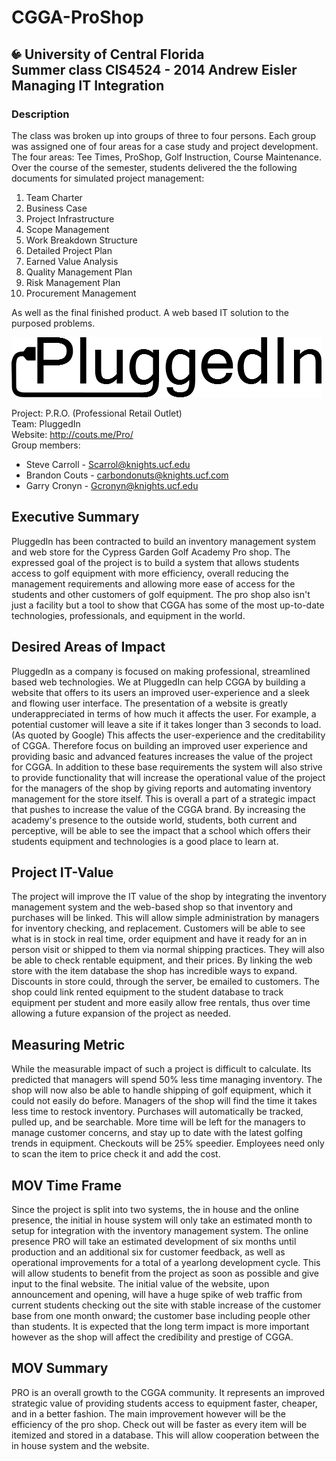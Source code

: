 CGGA-ProShop
============
![alt text](https://github.com/CGGA-ProShop/Pro/raw/master/public/images/logos/pegasus-icon.png "UCF Pegasus") University of Central Florida<br>
Summer class CIS4524 - 2014 Andrew Eisler
Managing IT Integration
-------------
<h3>Description</h3>
The class was broken up into groups of three to four persons. Each group was assigned one of four
areas for a case study and project development. The four areas: Tee Times, ProShop, Golf Instruction,
Course Maintenance. Over the course of the semester, students delivered the the following documents for
simulated project management:

1. Team Charter
2. Business Case
3. Project Infrastructure
4. Scope Management
5. Work Breakdown Structure
6. Detailed Project Plan
7. Earned Value Analysis
8. Quality Management Plan
9. Risk Management Plan
10. Procurement Management

As well as the final finished product. A web based IT solution to the purposed problems.

![Picture](https://github.com/CGGA-ProShop/Pro/raw/master/public/images/logos/pluggedIn-logo.png)

Project: P.R.O. (Professional Retail Outlet)<br>
Team: PluggedIn<br>
Website: http://couts.me/Pro/<br>
Group members:
* Steve Carroll - Scarrol@knights.ucf.edu
* Brandon Couts - carbondonuts@knights.ucf.com
* Garry Cronyn - Gcronyn@knights.ucf.edu

Executive Summary
--------------
PluggedIn has been contracted to build an inventory management system and web store for the Cypress Garden Golf Academy Pro shop. The expressed goal of the project is to build a system that allows students access to golf equipment with more efficiency, overall reducing the management requirements and allowing more ease of access for the students and other customers of golf equipment. The pro shop also isn't just a facility but a tool to show that CGGA has some of the most up-to-date technologies, professionals, and equipment in the world.

Desired Areas of Impact
--------------
PluggedIn as a company is focused on making professional, streamlined based web technologies. We at PluggedIn can help CGGA by building a website that offers to its users an improved user-experience and a sleek and flowing user interface. The presentation of a website is greatly underappreciated in terms of how much it affects the user. For example, a potential customer will leave a site if it takes longer than 3 seconds to load. (As quoted by Google) This affects the user-experience and the creditability of CGGA. Therefore focus on building an improved user experience and providing basic and advanced features increases the value of the project for CGGA. In addition to these base requirements the system will also strive to provide functionality that will increase the operational value of the project for the managers of the shop by giving reports and automating inventory management for the store itself. This is overall a part of a strategic impact that pushes to increase the value of the CGGA brand. By increasing the academy's presence to the outside world, students, both current and perceptive, will be able to see the impact that a school which offers their students equipment and technologies is a good place to learn at.

Project IT-Value
-------------
The project will improve the IT value of the shop by integrating the inventory management system and the web-based shop so that inventory and purchases will be linked. This will allow simple administration by managers for inventory checking, and replacement. Customers will be able to see what is in stock in real time, order equipment and have it ready for an in person visit or shipped to them via normal shipping practices. They will also be able to check rentable equipment, and their prices. By linking the web store with the item database the shop has incredible ways to expand. Discounts in store could, through the server, be emailed to customers. The shop could link rented equipment to the student database to track equipment per student and more easily allow free rentals, thus over time allowing a future expansion of the project as needed.

Measuring Metric
-------------
While the measurable impact of such a project is difficult to calculate. Its predicted that managers will spend 50% less time managing inventory. The shop will now also be able to handle shipping of golf equipment, which it could not easily do before.  Managers of the shop will find the time it takes less time to restock inventory. Purchases will automatically be tracked, pulled up, and be searchable. More time will be left for the managers to manage customer concerns, and stay up to date with the latest golfing trends in equipment. Checkouts will be 25% speedier. Employees need only to scan the item to price check it and add the cost.

MOV Time Frame
-------------
Since the project is split into two systems, the in house and the online presence, the initial in house system will only take an estimated month to setup for integration with the inventory management system. The online presence PRO will take an estimated development of six months until production and an additional six for customer feedback, as well as operational improvements for a total of a yearlong development cycle. This will allow students to benefit from the project as soon as possible and give input to the final website. The initial value of the website, upon announcement and opening, will have a huge spike of web traffic from current students checking out the site with stable increase of the customer base from one month onward; the customer base including people other than students. It is expected that the long term impact is more important however as the shop will affect the credibility and prestige of CGGA.

MOV Summary
-------------
PRO is an overall growth to the CGGA community. It represents an improved strategic value of providing students access to equipment faster, cheaper, and in a better fashion. The main improvement however will be the efficiency of the pro shop. Check out will be faster as every item will be itemized and stored in a database. This will allow cooperation between the in house system and the website.